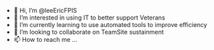 - 👋 Hi, I’m @leeEricFPIS
- 👀 I’m interested in using IT to better support Veterans
- 🌱 I’m currently learning to use automated tools to improve efficiency
- 💞️ I’m looking to collaborate on TeamSite sustainment
- 📫 How to reach me ...

<!---
leeEricFPIS/leeEricFPIS is a ✨ special ✨ repository because its `README.md` (this file) appears on your GitHub profile.
You can click the Preview link to take a look at your changes.
--->
